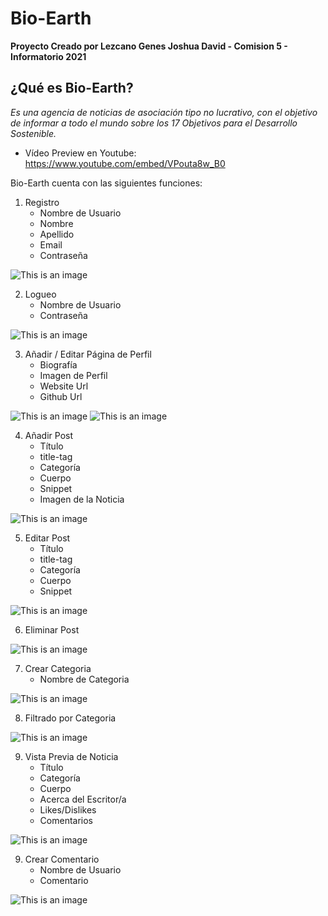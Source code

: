 # Bio-Earth
**Proyecto Creado por Lezcano Genes Joshua David - Comision 5 - Informatorio 2021**

## ¿Qué es Bio-Earth?

*Es una agencia de noticias de asociación tipo no lucrativo, con el objetivo de informar a todo el mundo sobre los 17 Objetivos para el Desarrollo Sostenible.*

- Vídeo Preview en Youtube: https://www.youtube.com/embed/VPouta8w_B0

Bio-Earth cuenta con las siguientes funciones:

1. Registro
   - Nombre de Usuario
   - Nombre
   - Apellido
   - Email
   - Contraseña

![This is an image](https://cdn.discordapp.com/attachments/546712576189399052/925147630869282826/Registro.png)

2. Logueo
   - Nombre de Usuario
   - Contraseña

![This is an image](https://cdn.discordapp.com/attachments/546712576189399052/925148070117769236/Login.png)

3. Añadir / Editar Página de Perfil
   - Biografía
   - Imagen de Perfil
   - Website Url
   - Github Url

![This is an image](https://cdn.discordapp.com/attachments/546712576189399052/925148389258170468/Perfil.png)
![This is an image](https://cdn.discordapp.com/attachments/546712576189399052/925148653767761950/Perfil2.png)

4. Añadir Post
   - Título
   - title-tag
   - Categoría
   - Cuerpo
   - Snippet
   - Imagen de la Noticia

![This is an image](https://cdn.discordapp.com/attachments/546712576189399052/925148927781634048/add.png)

5. Editar Post
   - Título
   - title-tag
   - Categoría
   - Cuerpo
   - Snippet

![This is an image](https://cdn.discordapp.com/attachments/546712576189399052/925149198922432532/edit.png)

6. Eliminar Post

![This is an image](https://cdn.discordapp.com/attachments/546712576189399052/925149487763165254/delete.png)

7. Crear Categoria
   - Nombre de Categoria

![This is an image](https://cdn.discordapp.com/attachments/546712576189399052/925149704692596816/cat.png)

8. Filtrado por Categoria

![This is an image](https://cdn.discordapp.com/attachments/546712576189399052/925150102933344286/cat2.png)

9. Vista Previa de Noticia
   - Título
   - Categoría
   - Cuerpo
   - Acerca del Escritor/a
   - Likes/Dislikes
   - Comentarios

![This is an image](https://cdn.discordapp.com/attachments/546712576189399052/925150597613764739/pag_no.png)

9. Crear Comentario
   - Nombre de Usuario
   - Comentario

![This is an image](https://cdn.discordapp.com/attachments/546712576189399052/925151263241433178/comen.png)
